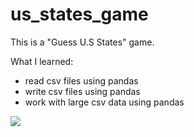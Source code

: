 # us_states_game

This is a "Guess U.S States" game.

What I learned: 
  * read csv files using pandas
  * write csv files using pandas
  * work with large csv data using pandas

![](illustration.gif)
